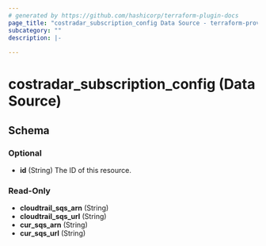 ```yaml
---
# generated by https://github.com/hashicorp/terraform-plugin-docs
page_title: "costradar_subscription_config Data Source - terraform-provider-costradar"
subcategory: ""
description: |-
  
---
```


# costradar_subscription_config (Data Source)





<!-- schema generated by tfplugindocs -->
## Schema

### Optional

- **id** (String) The ID of this resource.

### Read-Only

- **cloudtrail_sqs_arn** (String)
- **cloudtrail_sqs_url** (String)
- **cur_sqs_arn** (String)
- **cur_sqs_url** (String)


